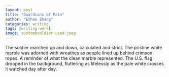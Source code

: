 ```yaml
---
layout: post
title: "Guardians of Pain"
author: "Ethan Zhang"
categories: writing
tags: [writing-work]
image: suntombsoldier-used.jpeg
---
```


<html>
  <head>
    <title>Guardians of Pain</title>
  </head>
  <body>
  <p>The soldier marched up and down, calculated and strict. The pristine white marble was adorned with wreathes as people lined up behind crimson ropes. A reminder of what the clean marble represented. The U.S. flag drooped in the background, fluttering as lifelessly as the pale white crosses it watched day after day.</p>
